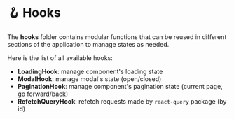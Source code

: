 # :hook: Hooks

The **hooks** folder contains modular functions that can be reused in different sections of the application to manage states as needed.

Here is the list of all available hooks:

- **LoadingHook**: manage component's loading state
- **ModalHook**: manage modal's state (open/closed)
- **PaginationHook**: manage component's pagination state (current page, go forward/back)
- **RefetchQueryHook**: refetch requests made by `react-query` package (by id)
